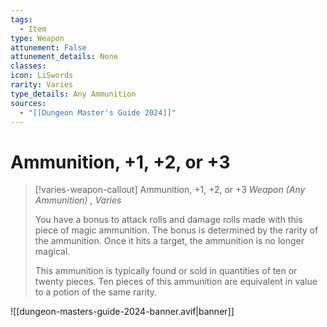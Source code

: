 ```yaml
---
tags:
  - Item
type: Weapon
attunement: False
attunement_details: None
classes:
icon: LiSwords
rarity: Varies
type_details: Any Ammunition
sources:
  - "[[Dungeon Master's Guide 2024]]"
---
```


# Ammunition, +1, +2, or +3

>[!varies-weapon-callout] Ammunition, +1, +2, or +3
>_Weapon (Any Ammunition) , Varies_
>
>You have a bonus to attack rolls and damage rolls made with this piece of magic ammunition. The bonus is determined by the rarity of the ammunition. Once it hits a target, the ammunition is no longer magical.
>
>This ammunition is typically found or sold in quantities of ten or twenty pieces. Ten pieces of this ammunition are equivalent in value to a potion of the same rarity.
>


![[dungeon-masters-guide-2024-banner.avif|banner]]
